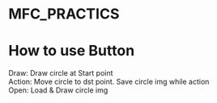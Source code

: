 # MFC_PRACTICS

# How to use Button  
Draw: Draw circle at Start point  
Action:  Move circle to dst point. Save circle img while action  
Open: Load & Draw circle img  